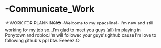 # -Communicate_Work
☆WORK FOR PLANNING!👽
-Welcome to my spaceline!-
I'm new and still working for my job so...I'm glad to meet you guys (all)
Im playing in Ponytown and roblox.I'm will followed your guys's github cause I'm love to following github's ppl btw. Eeeeez:○
